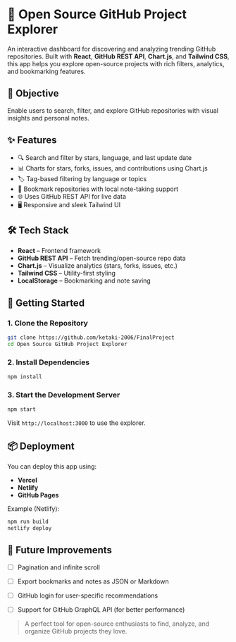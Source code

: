 # 🚀 Open Source GitHub Project Explorer

An interactive dashboard for discovering and analyzing trending GitHub repositories. Built with **React**, **GitHub REST API**, **Chart.js**, and **Tailwind CSS**, this app helps you explore open-source projects with rich filters, analytics, and bookmarking features.

## 🎯 Objective

Enable users to search, filter, and explore GitHub repositories with visual insights and personal notes.

## ✨ Features

- 🔍 Search and filter by stars, language, and last update date
- 📊 Charts for stars, forks, issues, and contributions using Chart.js
- 🏷️ Tag-based filtering by language or topics
- 📁 Bookmark repositories with local note-taking support
- 🌐 Uses GitHub REST API for live data
- 🖥️ Responsive and sleek Tailwind UI

## 🛠 Tech Stack

- **React** – Frontend framework
- **GitHub REST API** – Fetch trending/open-source repo data
- **Chart.js** – Visualize analytics (stars, forks, issues, etc.)
- **Tailwind CSS** – Utility-first styling
- **LocalStorage** – Bookmarking and note saving

## 🚀 Getting Started

### 1. Clone the Repository

```bash
git clone https://github.com/ketaki-2006/FinalProject
cd Open Source GitHub Project Explorer
```

### 2. Install Dependencies

```bash
npm install
```



### 3. Start the Development Server

```bash
npm start
```

Visit `http://localhost:3000` to use the explorer.


## 📦 Deployment

You can deploy this app using:

- **Vercel**
- **Netlify**
- **GitHub Pages**

Example (Netlify):

```bash
npm run build
netlify deploy
```

## 📌 Future Improvements

- [ ] Pagination and infinite scroll
- [ ] Export bookmarks and notes as JSON or Markdown
- [ ] GitHub login for user-specific recommendations
- [ ] Support for GitHub GraphQL API (for better performance)



> A perfect tool for open-source enthusiasts to find, analyze, and organize GitHub projects they love.
